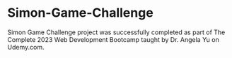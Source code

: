 # Simon-Game-Challenge

Simon Game Challenge project was successfully completed as part of The Complete 2023 Web Development Bootcamp taught by Dr. Angela Yu on Udemy.com.